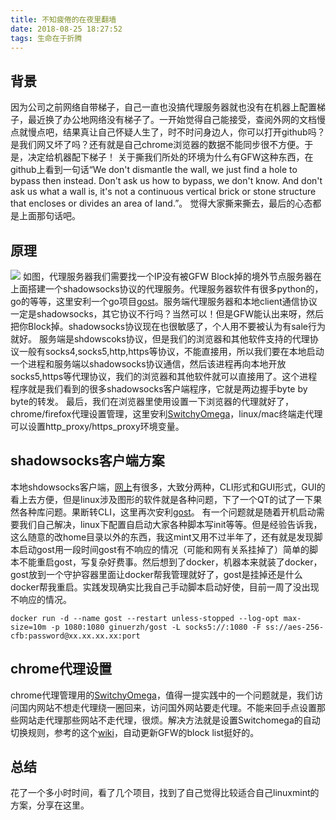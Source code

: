 ```yaml
---
title: 不知疲倦的在夜里翻墙
date: 2018-08-25 18:27:52
tags: 生命在于折腾
---
```


背景
--

因为公司之前网络自带梯子，自己一直也没搞代理服务器就也没有在机器上配置梯子，最近换了办公地网络没有梯子了。一开始觉得自己能接受，查阅外网的文档慢点就慢点吧，结果真让自己怀疑人生了，时不时问身边人，你可以打开github吗？是我们网又坏了吗？还有就是自己chrome浏览器的数据不能同步很不方便。于是，决定给机器配下梯子！ 关于撕我们所处的环境为什么有GFW这种东西，在github上看到一句话“We don't dismantle the wall, we just find a hole to bypass then instead. Don't ask us how to bypass, we don't know. And don't ask us what a wall is, it's not a continuous vertical brick or stone structure that encloses or divides an area of land.”。 觉得大家撕来撕去，最后的心态都是上面那句话吧。

原理
--

![](http://oss-blog.arvintian.cn/2018/08/shadowsocks.png) 如图，代理服务器我们需要找一个IP没有被GFW Block掉的境外节点服务器在上面搭建一个shadowsocks协议的代理服务。代理服务器软件有很多python的，go的等等，这里安利一个go项目[gost](https://github.com/ginuerzh/gost "gost")。服务端代理服务器和本地client通信协议一定是shadowsocks，其它协议不行吗？当然可以！但是GFW能认出来呀，然后把你Block掉。shadowsocks协议现在也很敏感了，个人用不要被认为有sale行为就好。 服务端是shdowscoks协议，但是我们的浏览器和其他软件支持的代理协议一般有socks4,socks5,http,https等协议，不能直接用，所以我们要在本地启动一个进程和服务端以shadowsocks协议通信，然后该进程再向本地开放socks5,https等代理协议，我们的浏览器和其他软件就可以直接用了。这个进程程序就是我们看到的很多shadowsocks客户端程序，它就是两边握手byte by byte的转发。 最后，我们在浏览器里使用设置一下浏览器的代理就好了，chrome/firefox代理设置管理，这里安利[SwitchyOmega](https://github.com/FelisCatus/SwitchyOmega "SwitchyOmega")，linux/mac终端走代理可以设置http\_proxy/https\_proxy环境变量。

shadowsocks客户端方案
----------------

本地shdowsocks客户端，[网上](https://github.com/shadowsocks "网上")有很多，大致分两种，CLI形式和GUI形式，GUI的看上去方便，但是linux涉及图形的软件就是各种问题，下了一个QT的试了一下果然各种库问题。果断转CLI，这里再次安利[gost](https://github.com/ginuerzh/gost "gost")。 有一个问题就是随着开机启动需要我们自己解决，linux下配置自启动大家各种脚本写init等等。但是经验告诉我，这么随意的改home目录以外的东西，我这mint又用不过半年了，还有就是发现脚本启动gost用一段时间gost有不响应的情况（可能和网有关系挂掉了）简单的脚本不能重启gost，写复杂好费事。然后想到了docker，机器本来就装了docker，gost放到一个守护容器里面让docker帮我管理就好了，gost是挂掉还是什么docker帮我重启。实践发现确实比我自己手动脚本启动好使，目前一周了没出现不响应的情况。

    docker run -d --name gost --restart unless-stopped --log-opt max-size=10m -p 1080:1080 ginuerzh/gost -L socks5://:1080 -F ss://aes-256-cfb:password@xx.xx.xx.xx:port
    

chrome代理设置
----------

chrome代理管理用的[SwitchyOmega](https://github.com/FelisCatus/SwitchyOmega "SwitchyOmega")，值得一提实践中的一个问题就是，我们访问国内网站不想走代理绕一圈回来，访问国外网站要走代理。不能来回手点设置那些网站走代理那些网站不走代理，很烦。解决方法就是设置Switchomega的自动切换规则，参考的这个[wiki](https://github.com/FelisCatus/SwitchyOmega/wiki/GFWList "wiki")，自动更新GFW的block list挺好的。

总结
--

花了一个多小时时间，看了几个项目，找到了自己觉得比较适合自己linuxmint的方案，分享在这里。